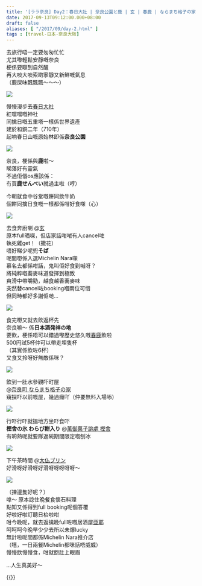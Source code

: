 ```yaml
---
title: '[ララ奈良] Day2：春日大社 | 奈良公園と鹿 | 玄 | 春鹿 | ならまち格子の家 | 樫舎 | 大仏プリン | 亜耶'
date: 2017-09-13T09:12:00.000+08:00
draft: false
aliases: [ "/2017/09/day-2.html" ]
tags : [travel-日本-奈良大阪]
---
```


去旅行唔一定要匆匆忙忙  
尤其嚟輕鬆安靜嘅奈良  
梗係要瞓到自然醒  
再大啖大啖索啲寧靜又新鮮嘅氣息  
（鹿屎味飄飄飄～～～）  

![](/images/nara2a.jpg)

慢慢漫步去[春日大社](https://hidie.net/nara2a/)  
紅噹噹嘅神社  
同擒日嘅五重塔一樣係世界遺產  
建於和銅二年（710年）  
起响春日山嘅原始林即係**奈良公園**  

![](/images/nara2a7.jpg)

奈良，梗係與**鹿**啦～  
睇落好有靈氣  
不過佢個os應該係：  
冇買**鹿せんべい**就過主啦（哼）  
  
今朝就食中谷堂嘅餅同飲牛奶  
個餅同擒日食嘅一樣都係咁好食㗎（心）  

![](/images/nara2b1.jpg)

去食奔廚喇 @[玄](https://hidie.net/nara2b/)  
原本full晒㗎，但店家話啱啱有人cancel咗  
執死雞get！（撒花）  
唔好睇少呢兜**そば**  
呢間嘢係入選Michelin Nara㗎  
慕名去都係咁話，鬼叫佢好食到喊呀？  
將純粹嘅蕎麥味道發揮到極致  
爽滑中帶嚼勁，越食越香蕎麥味  
突然替cancel咗booking嗰兩位可惜  
但同時都好多謝佢哋…  

![](/images/nara2c0.jpg)

食完嘢又就去飲返杯先  
奈良嘛～ 係**日本酒発祥の地**  
要飲，梗係唔可以錯過嚟歷史悠久嘅[春鹿](https://hidie.net/nara2c/)飲啦  
500円試5杯仲可以帶走埋隻杯  
（其實係飲咗6杯）  
又食又拎呀好無敵係咪？  

![](/images/nara2d)

飲到一肚水參觀吓町屋  
@[奈良町 ならまち格子の家](https://hidie.net/nara2d/)  
窺探吓以前嘅屋，幾過癮吖（仲要無料入場㖭）  

![](/images/nara2e1.jpg)

行吓行吓就搵地方坐吓食吓  
**樫舎の氷 わらび餅入り** @[萬御菓子誂處 樫舎](https://hidie.net/nara2e/)  
有啲熱呢就要隊返碗期間限定嘅刨冰  

![](/images/nara2f.jpg)

下午茶時間 @[大仏プリン](https://hidie.net/nara2f/)  
好滑呀好滑呀好滑呀呀呀呀呀～  

![](/images/nara2h.jpg)

（揀邊隻好呢？）  
嗱～ 原本諗住晚餐食懷石料理  
點知又係得到full booking呢個答覆  
好啦好啦訂聽日枱啦咁  
咁今晚呢，就去返擒晚full咗嘅居酒屋[亜耶](https://hidie.net/nara2h/)  
呵呵呵今晚早少少去所以未爆lucky  
無計啦呢間都係Michelin Nara推介店  
（嘻，一日兩餐Michelin都咪話唔威威）  
慢慢飲慢慢食，咁就飽肚上眼眉  
  
  
...人生真美好～  
  
{{<nara>}}
